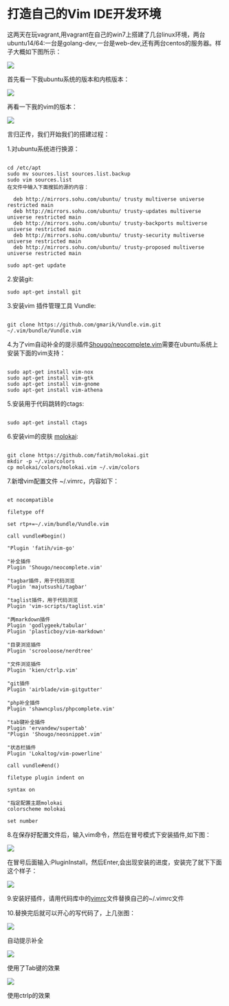# 打造自己的Vim IDE开发环境

这两天在玩vagrant,用vagrant在自己的win7上搭建了几台linux环境，两台ubuntu14/64:一台是golang-dev,一台是web-dev,还有两台centos的服务器。样子大概如下图所示：

![](../images/vim1.jpg?raw=true)

首先看一下我ubuntu系统的版本和内核版本：

![](../images/vim2.jpg?raw=true)

再看一下我的vim的版本：

![](../images/vim3.jpg?raw=true)

言归正传，我们开始我们的搭建过程：

1.对ubuntu系统进行换源：

``` shell

cd /etc/apt
sudo mv sources.list sources.list.backup
sudo vim sources.list
在文件中输入下面搜狐的源的内容：

  deb http://mirrors.sohu.com/ubuntu/ trusty multiverse universe restricted main
  deb http://mirrors.sohu.com/ubuntu/ trusty-updates multiverse universe restricted main
  deb http://mirrors.sohu.com/ubuntu/ trusty-backports multiverse universe restricted main
  deb http://mirrors.sohu.com/ubuntu/ trusty-security multiverse universe restricted main
  deb http://mirrors.sohu.com/ubuntu/ trusty-proposed multiverse universe restricted main

sudo apt-get update

```

2.安装git:

``` shell
sudo apt-get install git

```

3.安装vim 插件管理工具 Vundle:

``` shell
   
git clone https://github.com/gmarik/Vundle.vim.git ~/.vim/bundle/Vundle.vim

```

4.为了vim自动补全的提示插件[Shougo/neocomplete.vim](https://github.com/Shougo/neocomplete.vim)需要在ubuntu系统上安装下面的vim支持：

``` shell
   
sudo apt-get install vim-nox
sudo apt-get install vim-gtk
sudo apt-get install vim-gnome
sudo apt-get install vim-athena

```

5.安装用于代码跳转的ctags:

``` shell

sudo apt-get install ctags

```

6.安装vim的皮肤 [molokai](https://github.com/tomasr/molokai):

``` shell
    
git clone https://github.com/fatih/molokai.git
mkdir -p ~/.vim/colors
cp molokai/colors/molokai.vim ~/.vim/colors

```

7.新增vim配置文件 ~/.vimrc，内容如下：

``` shell

et nocompatible

filetype off

set rtp+=~/.vim/bundle/Vundle.vim

call vundle#begin()

"Plugin 'fatih/vim-go'

"补全插件
Plugin 'Shougo/neocomplete.vim'

"tagbar插件，用于代码浏览
Plugin 'majutsushi/tagbar'

"taglist插件，用于代码浏览
Plugin 'vim-scripts/taglist.vim'

"两markdown插件
Plugin 'godlygeek/tabular'
Plugin 'plasticboy/vim-markdown'

"目录浏览插件
Plugin 'scrooloose/nerdtree'

"文件浏览插件
Plugin 'kien/ctrlp.vim'

"git插件
Plugin 'airblade/vim-gitgutter'

"php补全插件
Plugin 'shawncplus/phpcomplete.vim'

"tab键补全插件
Plugin 'ervandew/supertab'
"Plugin 'Shougo/neosnippet.vim'

"状态栏插件
Plugin 'Lokaltog/vim-powerline'

call vundle#end()

filetype plugin indent on

syntax on

"指定配置主题molokai
colorscheme molokai 

set number

```

8.在保存好配置文件后，输入vim命令，然后在冒号模式下安装插件,如下图：

![](../images/vim4.jpg?raw=true)

在冒号后面输入:PluginInstall，然后Enter,会出现安装的进度，安装完了就下下面这个样子：

![](../images/vim5.jpg?raw=true)

9.安装好插件，请用代码库中的[vimrc](https://github.com/smilefish1987/devtips/blob/master/vim%2Fvimrc)文件替换自己的~/.vimrc文件

10.替换完后就可以开心的写代码了，上几张图：

![](../images/vim6.jpg?raw=true)

自动提示补全

![](../images/vim7.jpg?raw=true)

使用了Tab键的效果

![](../images/vim8.png?raw=true)

使用ctrlp的效果

